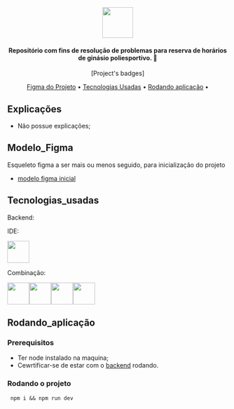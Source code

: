 <div align="center">
  <img src="https://github.com/oficina-do-brito/ginasio/blob/main/docs/modelagem/logo.png" width="70" height="70">
</div>

<h4 align="center">Repositório com fins de resolução de problemas para reserva de horários de ginásio poliesportivo. 📑</h4>

<p align="center">
  [Project's badges]
</p>

<p align="center">
  <a href="#Modelo_Figma">Figma do Projeto</a> •
  <a href="#Tecnologias_usadas">Tecnologias Usadas</a> •
  <a href="#Rodando_aplicação">Rodando aplicação</a> •
</p>

## Explicações

-   Não possue explicações;


## Modelo_Figma

Esqueleto figma a ser mais ou menos seguido, para inicialização do projeto
- [modelo figma inicial](https://www.figma.com/file/IoXycAPZJ8BDknD4QZIwkV/api_ginasio?type=design&node-id=0%3A1&mode=design&t=MQ8qCoOb4oM5umvH-1)


## Tecnologias_usadas

Backend:

IDE:

<img src="https://user-images.githubusercontent.com/25181517/192108891-d86b6220-e232-423a-bf5f-90903e6887c3.png" width="50" height="50">

Combinação:

<img src="https://user-images.githubusercontent.com/25181517/183897015-94a058a6-b86e-4e42-a37f-bf92061753e5.png" width="50" height="50"><img src="https://github.com/marwin1991/profile-technology-icons/assets/136815194/5f8c622c-c217-4649-b0a9-7e0ee24bd704" width="50" height="50"><img src="https://user-images.githubusercontent.com/25181517/202896760-337261ed-ee92-4979-84c4-d4b829c7355d.png" width="50" height="50"><img src="https://user-images.githubusercontent.com/25181517/183898054-b3d693d4-dafb-4808-a509-bab54cf5de34.png" width="50" height="50">

## Rodando_aplicação

### Prerequisitos

- Ter node instalado na maquina;
- Cewrtificar-se de estar com o [backend](https://github.com/oficina-do-brito/ginasio) rodando.

### Rodando o projeto 

``` npm i && npm run dev```